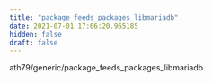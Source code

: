 ```yaml
---
title: "package_feeds_packages_libmariadb"
date: 2021-07-01 17:06:20.965185
hidden: false
draft: false
---
```


ath79/generic/package_feeds_packages_libmariadb


